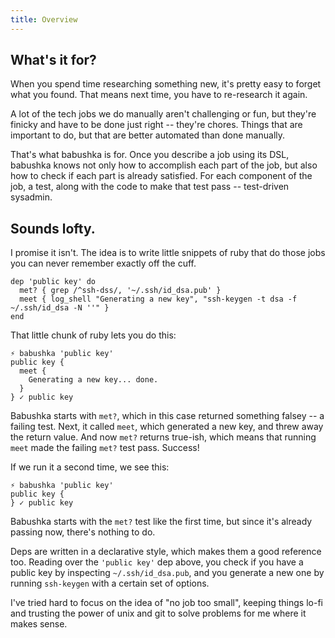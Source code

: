 ```yaml
---
title: Overview
---
```



## What's it for?

When you spend time researching something new, it's pretty easy to forget what you found. That means next time, you have to re-research it again.

A lot of the tech jobs we do manually aren't challenging or fun, but they're finicky and have to be done just right -- they're chores. Things that are important to do, but that are better automated than done manually.

That's what babushka is for. Once you describe a job using its DSL, babushka knows not only how to accomplish each part of the job, but also how to check if each part is already satisfied. For each component of the job, a test, along with the code to make that test pass -- test-driven sysadmin.


## Sounds lofty.

I promise it isn't. The idea is to write little snippets of ruby that do those jobs you can never remember exactly off the cuff.

    dep 'public key' do
      met? { grep /^ssh-dss/, '~/.ssh/id_dsa.pub' }
      meet { log_shell "Generating a new key", "ssh-keygen -t dsa -f ~/.ssh/id_dsa -N ''" }
    end

That little chunk of ruby lets you do this:

    ⚡ babushka 'public key'
    public key {
      meet {
        Generating a new key... done.
      }
    } ✓ public key

Babushka starts with `met?`, which in this case returned something falsey -- a failing test. Next, it called `meet`, which generated a new key, and threw away the return value. And now `met?` returns true-ish, which means that running `meet` made the failing `met?` test pass. Success!

If we run it a second time, we see this:

    ⚡ babushka 'public key'
    public key {
    } ✓ public key

Babushka starts with the `met?` test like the first time, but since it's already passing now, there's nothing to do.



Deps are written in a declarative style, which makes them a good reference too. Reading over the `'public key'` dep above, you check if you have a public key by inspecting `~/.ssh/id_dsa.pub`, and you generate a new one by running `ssh-keygen` with a certain set of options.

I've tried hard to focus on the idea of "no job too small", keeping things lo-fi and trusting the power of unix and git to solve problems for me where it makes sense.
